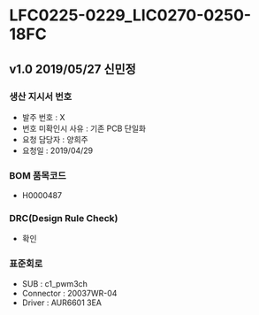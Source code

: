 # LFC0225-0229_LIC0270-0250-18FC

## v1.0 2019/05/27 신민정

### 생산 지시서 번호
* 발주 번호 : X
* 번호 미확인시 사유 : 기존 PCB 단일화
* 요청 담당자 : 양희주
* 요청일 : 2019/04/29

###  BOM 품목코드
* H0000487

### DRC(Design Rule Check)
* 확인

### 표준회로
* SUB : c1_pwm3ch
* Connector : 20037WR-04
* Driver : AUR6601 3EA
